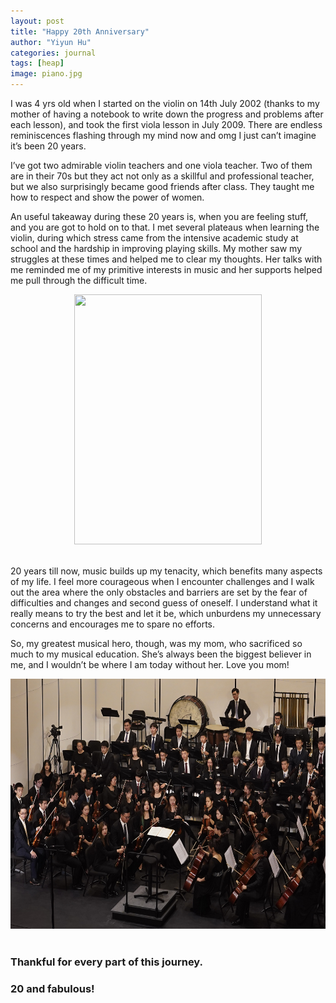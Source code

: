 ```yaml
---
layout: post
title: "Happy 20th Anniversary"
author: "Yiyun Hu"
categories: journal
tags: [heap]
image: piano.jpg
---
```


I was 4 yrs old when I started on the violin on 14th July 2002 (thanks to my mother of having a notebook to write down the progress and problems after each lesson), and took the first viola lesson in July 2009. There are endless reminiscences flashing through my mind now and omg I just can’t imagine it’s been 20 years. 

I’ve got two admirable violin teachers and one viola teacher. Two of them are in their 70s but they act not only as a skillful and professional teacher, but we also surprisingly became good friends after class. They taught me how to respect and show the power of women.

An useful takeaway during these 20 years is, when you are feeling stuff, and you are got to hold on to that. I met several plateaus when learning the violin, during which stress came from the intensive academic study at school and the hardship in improving playing skills. My mother saw my struggles at these times and helped me to clear my thoughts. Her talks with me reminded me of my primitive interests in music and her supports helped me pull through the difficult time. 

<div style="text-align: center;">
<img src="../assets/img/with-mom.jpg"
    width="300"
    height="400">
</div>
<br>

20 years till now, music builds up my tenacity, which benefits many aspects of my life. I feel more courageous when I encounter challenges and I walk out the area where the only obstacles and barriers are set by the fear of difficulties and changes and second guess of oneself. I understand what it really means to try the best and let it be, which unburdens my unnecessary concerns and encourages me to spare no efforts.

So, my greatest musical hero, though, was my mom, who sacrificed so much to my musical education. She’s always been the biggest believer in me, and I wouldn’t be where I am today without her. Love you mom!

<div style="text-align: center;">
<img src="../assets/img/orchestra-1.jpg"
    width="600"
    height="400">
</div>
<br>

### Thankful for every part of this journey.
### 20 and fabulous!